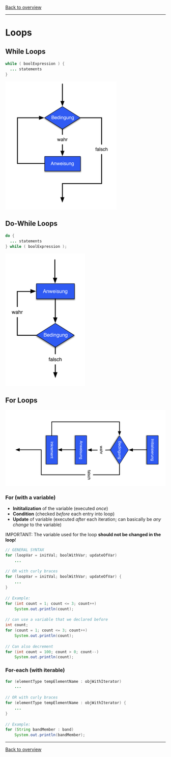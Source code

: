 [Back to overview](./00_Java_SyntaxGuide.md)

---
# Loops

## While Loops
```java
while ( boolExpre­ssion ) {
 ­ ... ­st­ate­ments
}
```

<img src="while.png" alt="while" width="350">

## Do-While Loops

```java
do {
 ­ ... ­st­ate­ments
} while ( boolExpre­ssion );
```

<img src="doWhile.png" alt="doWhile" width="250">

<div style="page-break-before: always;"></div>

## For Loops

<img src="for.png" alt="for" width="550">

### For (with a variable)

- **Inititalization** of the variable (executed *once*)
- **Condition** (checked *before* each entry into loop)
- **Update** of variable (executed *after* each iteration; can basically be *any change* to the variable)

IMPORTANT: The variable used for the loop **should not be changed in the loop**!

```java
// GENERAL SYNTAX
for (loopVar = initVal; boolWithVar; updateOfVar)
    ...

// OR with curly braces
for (loopVar = initVal; boolWithVar; updateOfVar) {
    ...
}

// Example:
for (int count = 1; count <= 3; count++)
    System.out.println(count);

// can use a variable that we declared before
int count;
for (count = 1; count <= 3; count++)
    System.out.println(count);

// Can also decrement
for (int count = 100; count > 0; count--)
    System.out.println(count);
```

### For-each (with iterable)

```java
for (elementType tempElementName : objWithIterator)
    ...

// OR with curly braces
for (elementType tempElementName : objWithIterator) {
    ...
}

// Example:    
for (String bandMember : band)
    System.out.println(bandMember);
```

---

[Back to overview](./00_Java_SyntaxGuide.md)
